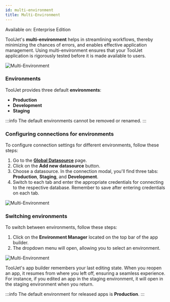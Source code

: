 ```yaml
---
id: multi-environment
title: Multi-Environment
---
```


<div className='badge badge--primary heading-badge'>Available on: Enterprise Edition</div>

ToolJet's **multi-environment** helps in streamlining workflows, thereby minimizing the chances of errors, and enables effective application management. Using multi-environment ensures that your ToolJet application is rigorously tested before it is made available to users.

<div style={{textAlign: 'center'}}>

<img className="screenshot-full" src="/img/v2-beta/multi-env/multienv.png" alt="Multi-Environment" />

</div>

### Environments

ToolJet provides three default **environments**:
- **Production**
- **Development**
- **Staging**

:::info
The default environments cannot be removed or renamed.
:::

### Configuring connections for environments

To configure connection settings for different environments, follow these steps:

1. Go to the **[Global Datasource](/docs/data-sources/overview)** page.
2. Click on the **Add new datasource** button.
3. Choose a datasource. In the connection modal, you'll find three tabs: **Production**, **Staging**, and **Development**.
4. Switch to each tab and enter the appropriate credentials for connecting to the respective database. Remember to save after entering credentials on each tab.

<div style={{textAlign: 'center'}}>

<img className="screenshot-full" src="/img/v2-beta/multi-env/envconnect.gif" alt="Multi-Environment" />

</div>

### Switching environments

To switch between environments, follow these steps:

1. Click on the **Environment Manager** located on the top bar of the app builder.
2. The dropdown menu will open, allowing you to select an environment.

<div style={{textAlign: 'center'}}>

<img className="screenshot-full" src="/img/v2-beta/multi-env/switch.png" alt="Multi-Environment" />

</div>

ToolJet's app builder remembers your last editing state. When you reopen an app, it resumes from where you left off, ensuring a seamless experience. For instance, if you edited an app in the staging environment, it will open in the staging environment when you return.

:::info
The default environment for released apps is **Production**.
:::

